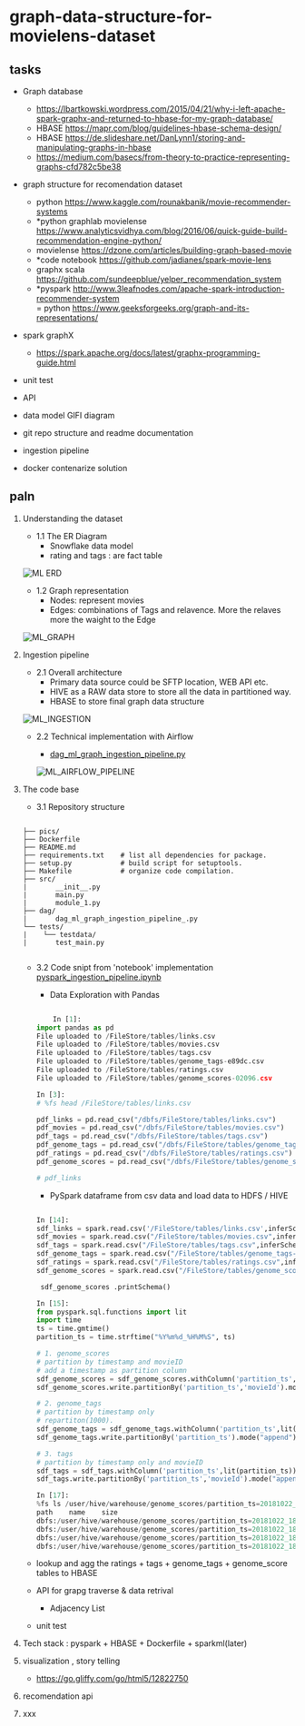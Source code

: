 # graph-data-structure-for-movielens-dataset

## tasks

- Graph database 
    - https://lbartkowski.wordpress.com/2015/04/21/why-i-left-apache-spark-graphx-and-returned-to-hbase-for-my-graph-database/  
    - HBASE https://mapr.com/blog/guidelines-hbase-schema-design/  
    - HBASE https://de.slideshare.net/DanLynn1/storing-and-manipulating-graphs-in-hbase  
    - https://medium.com/basecs/from-theory-to-practice-representing-graphs-cfd782c5be38  
- graph structure for recomendation dataset  
    - python https://www.kaggle.com/rounakbanik/movie-recommender-systems  
    - *python graphlab movielense https://www.analyticsvidhya.com/blog/2016/06/quick-guide-build-recommendation-engine-python/  
    - movielense https://dzone.com/articles/building-graph-based-movie  
    - *code notebook https://github.com/jadianes/spark-movie-lens  
    - graphx scala https://github.com/sundeepblue/yelper_recommendation_system  
    - *pyspark http://www.3leafnodes.com/apache-spark-introduction-recommender-system   
    = python https://www.geeksforgeeks.org/graph-and-its-representations/  
- spark graphX  
    - https://spark.apache.org/docs/latest/graphx-programming-guide.html  
- unit test  
- API  
- data model GIFI diagram  
    
- git repo structure and readme documentation  
    
- ingestion pipeline
- docker contenarize solution

## paln
1. Understanding the dataset  
    - 1.1 The ER Diagram 
        - Snowflake data model 
        - rating and tags : are fact table  
        
    ![ML ERD](https://github.com/vivek-bombatkar/graph-data-structure-for-recommendation-dataset/blob/master/ML_ERD.JPG)  
    
    - 1.2 Graph representation
        - Nodes: represent movies  
        - Edges: combinations of Tags and relavence. More the relaves more the waight to the Edge  
        
    ![ML_GRAPH](https://github.com/vivek-bombatkar/graph-data-structure-for-recommendation-dataset/blob/master/ML_GRAPH_1.JPG)  
 
2. Ingestion pipeline
    - 2.1 Overall architecture
        - Primary data source could be SFTP location, WEB API etc. 
        - HIVE as a RAW data store to store all the data in partitioned way.    
        - HBASE to store final graph data structure   
        
    ![ML_INGESTION](https://github.com/vivek-bombatkar/graph-data-structure-for-recommendation-dataset/blob/master/ML_INGESTION.JPG)  
        
    - 2.2 Technical implementation with Airflow
        - [dag_ml_graph_ingestion_pipeline.py](https://github.com/vivek-bombatkar/graph-data-structure-for-recommendation-dataset/blob/master/dag_ml_graph_ingestion_pipeline_.py)
    
        ![ML_AIRFLOW_PIPELINE](https://github.com/vivek-bombatkar/graph-data-structure-for-recommendation-dataset/blob/master/ML_AIRFLOW_PIPELINE.JPG)
        
        
3. The code base 
    - 3.1 Repository structure
    ```
 
    ├── pics/
    ├── Dockerfile  
    ├── README.md
    ├── requirements.txt    # list all dependencies for package.
    ├── setup.py            # build script for setuptools. 
    ├── Makefile            # organize code compilation.
    ├── src/
    |       __init__.py
    |       main.py
    |       module_1.py
    ├── dag/
    |       dag_ml_graph_ingestion_pipeline_.py
    └── tests/
    |    └── testdata/
    |       test_main.py
    
    
    ```  
    
    - 3.2 Code snipt from 'notebook' implementation [pyspark_ingestion_pipeline.ipynb](https://github.com/vivek-bombatkar/graph-data-structure-for-recommendation-dataset/blob/master/pyspark_ingestion_pipeline.ipynb)  
    
        - Data Exploration with Pandas
        ```python

            In [1]:
        import pandas as pd
        File uploaded to /FileStore/tables/links.csv
        File uploaded to /FileStore/tables/movies.csv
        File uploaded to /FileStore/tables/tags.csv
        File uploaded to /FileStore/tables/genome_tags-e89dc.csv
        File uploaded to /FileStore/tables/ratings.csv
        File uploaded to /FileStore/tables/genome_scores-02096.csv

        In [3]:
        # %fs head /FileStore/tables/links.csv

        pdf_links = pd.read_csv("/dbfs/FileStore/tables/links.csv")
        pdf_movies = pd.read_csv("/dbfs/FileStore/tables/movies.csv")
        pdf_tags = pd.read_csv("/dbfs/FileStore/tables/tags.csv")
        pdf_genome_tags = pd.read_csv("/dbfs/FileStore/tables/genome_tags-e89dc.csv")
        pdf_ratings = pd.read_csv("/dbfs/FileStore/tables/ratings.csv")
        pdf_genome_scores = pd.read_csv("/dbfs/FileStore/tables/genome_scores-02096.csv")

        # pdf_links

        ```
        
        - PySpark dataframe from csv data and load data to HDFS / HIVE 
        ```python
        
        In [14]:
        sdf_links = spark.read.csv('/FileStore/tables/links.csv',inferSchema = "true",header= True)
        sdf_movies = spark.read.csv("/FileStore/tables/movies.csv",inferSchema = "true",header= True)
        sdf_tags = spark.read.csv("/FileStore/tables/tags.csv",inferSchema = "true",header= True)
        sdf_genome_tags = spark.read.csv("/FileStore/tables/genome_tags-e89dc.csv",inferSchema = "true",header= True)
        sdf_ratings = spark.read.csv("/FileStore/tables/ratings.csv",inferSchema = "true",header= True)
        sdf_genome_scores = spark.read.csv("/FileStore/tables/genome_scores-02096.csv",inferSchema = "true",header= True)

         sdf_genome_scores .printSchema()

        In [15]:
        from pyspark.sql.functions import lit
        import time
        ts = time.gmtime()
        partition_ts = time.strftime("%Y%m%d_%H%M%S", ts)

        # 1. genome_scores
        # partition by timestamp and movieID
        # add a timestamp as partition column
        sdf_genome_scores = sdf_genome_scores.withColumn('partition_ts',lit(partition_ts))
        sdf_genome_scores.write.partitionBy('partition_ts','movieId').mode("append").saveAsTable("genome_scores")

        # 2. genome_tags
        # partition by timestamp only 
        # repartiton(1000).
        sdf_genome_tags = sdf_genome_tags.withColumn('partition_ts',lit(partition_ts))
        sdf_genome_tags.write.partitionBy('partition_ts').mode("append").saveAsTable("genome_tags")

        # 3. tags
        # partition by timestamp only and movieID
        sdf_tags = sdf_tags.withColumn('partition_ts',lit(partition_ts))
        sdf_tags.write.partitionBy('partition_ts','movieId').mode("append").saveAsTable("tags")

        In [17]:
        %fs ls /user/hive/warehouse/genome_scores/partition_ts=20181022_182142/movieId=2/
        path	name	size
        dbfs:/user/hive/warehouse/genome_scores/partition_ts=20181022_182142/movieId=2/_SUCCESS	_SUCCESS	0
        dbfs:/user/hive/warehouse/genome_scores/partition_ts=20181022_182142/movieId=2/_committed_3187766080380504256	_committed_3187766080380504256	121
        dbfs:/user/hive/warehouse/genome_scores/partition_ts=20181022_182142/movieId=2/_started_3187766080380504256	_started_3187766080380504256	0
        dbfs:/user/hive/warehouse/genome_scores/partition_ts=20181022_182142/movieId=2/part-00000-tid-3187766080380504256-33905e8c-c865-4bcc-b994-25b322c89c46-33.c000.snappy.parquet	part-00000-tid-3187766080380504256-33905e8c-c865-4bcc-b994-25b322c89c46-33.c000.snappy.parquet	


        ```

    - lookup and agg the ratings + tags + genome_tags + genome_score tables to HBASE  
    - API for grapg traverse & data retrival 
        - Adjacency List  
    - unit test    
2. Tech stack : pyspark + HBASE + Dockerfile + sparkml(later) 
3. visualization , story telling
    - https://go.gliffy.com/go/html5/12822750  
4. recomendation api
5. xxx

